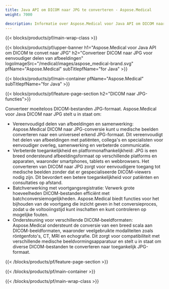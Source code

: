 ```yaml
---
title: Java API om DICOM naar JPG te converteren - Aspose.Medical
weight: 7000

description: Informatie over Aspose.Medical voor Java API om DICOM naar JPG te converteren
---
```


{{< blocks/products/pf/main-wrap-class >}}

{{< blocks/products/pf/upper-banner h1="Aspose.Medical voor Java API om DICOM te convet naar JPG" h2="Converteer DICOM naar JPG voor eenvoudiger delen van afbeeldingen" logoImageSrc="/medical/images/aspose_medical-brand.svg" pfName="Aspose.Medical" subTitlepfName="for Java" >}}

{{< blocks/products/pf/main-container pfName="Aspose.Medical" subTitlepfName="for Java" >}}

{{< blocks/products/pf/feature-page-section h2="DICOM naar JPG-functies">}}

<p>Converteer moeiteloos DICOM-bestanden JPG-formaat. Aspose.Medical voor Java DICOM naar JPG stelt u in staat om:</p>

<ul>
<li>Vereenvoudigd delen van afbeeldingen en samenwerking: Aspose.Medical DICOM naar JPG-conversie kunt u medische beelden converteren naar een universeel erkend JPG-formaat. Dit vereenvoudigt het delen van afbeeldingen met patiënten, collega's en specialisten voor eenvoudiger overleg, samenwerking en verbeterde communicatie.</li>
<li>Verbeterde toegankelijkheid en platformonafhankelijkheid: JPG is een breed ondersteund afbeeldingsformaat op verschillende platforms en apparaten, waaronder smartphones, tablets en webbrowsers. Het converteren van DICOM naar JPG zorgt voor eenvoudigere toegang tot medische beelden zonder dat er gespecialiseerde DICOM-viewers nodig zijn. Dit bevordert een betere toegankelijkheid voor patiënten en consultaties op afstand.</li>
<li>Batchverwerking met voortgangsregistratie: Verwerk grote hoeveelheden DICOM-bestanden efficiënt met batchconversiemogelijkheden. Aspose.Medical biedt functies voor het bijhouden van de voortgang die inzicht geven in het conversieproces, zodat u de voltooiingstijd kunt inschatten en kunt controleren op mogelijke fouten.</li>
<li>Ondersteuning voor verschillende DICOM-beeldformaten: Aspose.Medical ondersteunt de conversie van een breed scala aan DICOM-beeldformaten, waaronder veelgebruikte modaliteiten zoals röntgenfoto's, CT, MRI en echografie. Dit zorgt voor compatibiliteit met verschillende medische beeldvormingsapparatuur en stelt u in staat om diverse DICOM-bestanden te converteren naar toegankelijk JPG-formaat.</li>
</ul>

{{< /blocks/products/pf/feature-page-section >}}

{{< /blocks/products/pf/main-container >}}

{{< /blocks/products/pf/main-wrap-class >}}